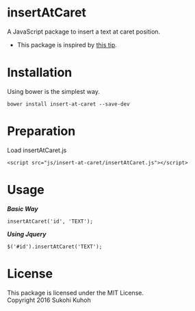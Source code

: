 # insertAtCaret
A JavaScript package to insert a text at caret position.

* This package is inspired by [this tip](http://stackoverflow.com/questions/1064089/inserting-a-text-where-cursor-is-using-javascript-jquery).

# Installation
Using bower is the simplest way.

    bower install insert-at-caret --save-dev

# Preparation

Load insertAtCaret.js

    <script src="js/insert-at-caret/insertAtCaret.js"></script>

# Usage

***Basic Way***

    insertAtCaret('id', 'TEXT');
    
***Using Jquery***

    $('#id').insertAtCaret('TEXT');
    
# License
    
This package is licensed under the MIT License.  
Copyright 2016 Sukohi Kuhoh